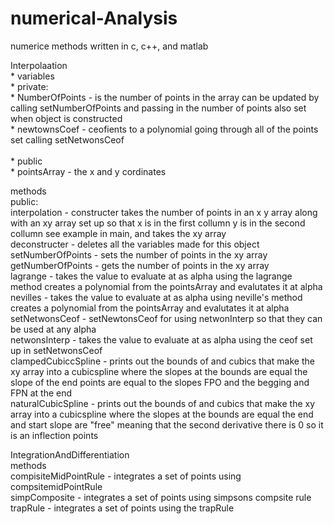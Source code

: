 # numerical-Analysis
numerice methods written in c, c++, and matlab

Interpolaation <br/>
	* variables <br/>
		* private: <br/>
		* NumberOfPoints - is the number of points in the array can be updated by calling setNumberOfPoints and passing in the number of points also set when object is constructed <br>
		* newtownsCoef - ceofients to a polynomial going through all of the points set calling setNetwonsCeof <br>
   <br>
	* public<br>
		* pointsArray - the x and y cordinates <br>
   
 methods <br>
  public: <br>
   interpolation - constructer takes the number of points in an x y array along with an xy array set up so that x is in the first collumn y is in the second collumn see example in main, and takes the xy array <br>
   deconstructer - deletes all the variables made for this object <br>
   setNumberOfPoints - sets the number of points in the xy array <br>
   getNumberOfPoints - gets the number of points in the xy array <br>
   lagrange - takes the value to evaluate at as alpha using the lagrange method creates a polynomial from the pointsArray and evalutates it at alpha<br>
   nevilles -  takes the value to evaluate at as alpha using neville's method creates a polynomial from the pointsArray and evalutates it at alpha<br>
   setNetwonsCeof - setNewtonsCeof for using netwonInterp so that they can be used at any alpha<br>
   netwonsInterp -  takes the value to evaluate at as alpha using the ceof set up in setNetwonsCeof<br>
   clampedCubiccSpline - prints out the bounds of and cubics that make the xy array into a cubicspline where the slopes at the bounds are equal the slope of the end points are equal to the slopes FPO and the begging and FPN at the end <br>
   naturalCubicSpline -  prints out the bounds of and cubics that make the xy array into a cubicspline where the slopes at the bounds are equal the end and start slope are "free" meaning that the second derivative there is 0 so it is an inflection points <br>

IntegrationAndDifferentiation <br>
 methods <br>
  compisiteMidPointRule - integrates a set of points using compsitemidPointRule <br>
  simpComposite - integrates a set of points using simpsons compsite rule <br>
  trapRule - integrates a set of points using the trapRule <br>

